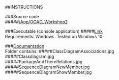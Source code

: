 ##INSTRUCTIONS

###Source code    
#####[/App/OOAD_Workshop2](https://github.com/AndreasBom/1DV607/tree/master/Workshop2/App/OOAD_Workshop2/OOAD_Workshop2)    
   
###Executable (console application)
#####[Link](https://github.com/AndreasBom/1DV607/releases)   
Requirements: Windows. Tested on Windows 10.   
   
###[Documentation](https://github.com/AndreasBom/1DV607/tree/master/Workshop2/Documentation)   
Folder contains:
#####ClassDiagramAssociations.jpg   
#####Classdiagram.jpg   
#####PackageAndThereRelations.jpg   
#####SequenceDiagramNewMember.jpg   
#####SequenceDiagramShowMember.jpg    


